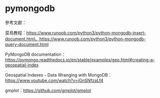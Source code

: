 # pymongodb









參考文獻：

菜鳥教程：https://www.runoob.com/python3/python-mongodb-insert-document.html、https://www.runoob.com/python3/python-mongodb-query-document.html

PyMongoDB documentation：https://pymongo.readthedocs.io/en/stable/examples/geo.html#creating-a-geospatial-index

Geospatial Indexes - Data Wranging with MongoDB：https://www.youtube.com/watch?v=iGnSNfzaLf4

gmplot：https://github.com/gmplot/gmplot
